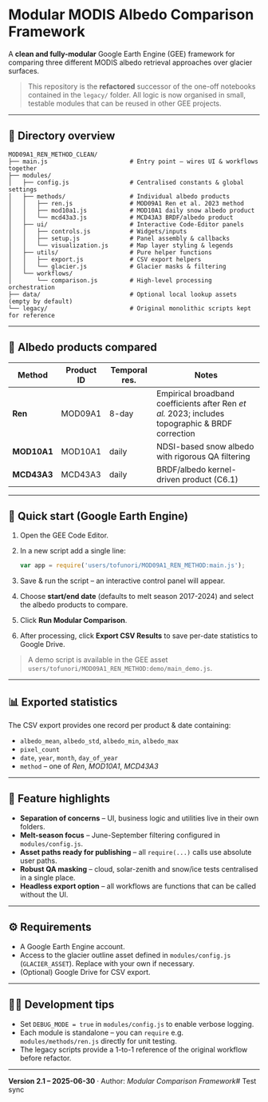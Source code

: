 # Modular MODIS Albedo Comparison Framework

A **clean and fully-modular** Google Earth Engine (GEE) framework for comparing three different MODIS albedo retrieval approaches over glacier surfaces.

> This repository is the **refactored** successor of the one-off notebooks contained in the `legacy/` folder.  All logic is now organised in small, testable modules that can be reused in other GEE projects.

---

## 📂 Directory overview

```
MOD09A1_REN_METHOD_CLEAN/
├── main.js                       # Entry point – wires UI & workflows together
├── modules/
│   ├── config.js                 # Centralised constants & global settings
│   ├── methods/                  # Individual albedo products
│   │   ├── ren.js                # MOD09A1 Ren et al. 2023 method
│   │   ├── mod10a1.js            # MOD10A1 daily snow albedo product
│   │   └── mcd43a3.js            # MCD43A3 BRDF/albedo product
│   ├── ui/                       # Interactive Code-Editor panels
│   │   ├── controls.js           # Widgets/inputs
│   │   ├── setup.js              # Panel assembly & callbacks
│   │   └── visualization.js      # Map layer styling & legends
│   ├── utils/                    # Pure helper functions
│   │   ├── export.js             # CSV export helpers
│   │   └── glacier.js            # Glacier masks & filtering
│   └── workflows/
│       └── comparison.js         # High-level processing orchestration
├── data/                         # Optional local lookup assets (empty by default)
└── legacy/                       # Original monolithic scripts kept for reference
```

---

## 🔬 Albedo products compared

| Method | Product ID | Temporal res. | Notes |
|--------|------------|---------------|-------|
| **Ren** | MOD09A1 | 8-day | Empirical broadband coefficients after Ren *et al.* 2023; includes topographic & BRDF correction |
| **MOD10A1** | MOD10A1 | daily | NDSI-based snow albedo with rigorous QA filtering |
| **MCD43A3** | MCD43A3 | daily | BRDF/albedo kernel-driven product (C6.1) |

---

## 🚀 Quick start (Google Earth Engine)

1. Open the GEE Code Editor.
2. In a new script add a single line:

   ```js
   var app = require('users/tofunori/MOD09A1_REN_METHOD:main.js');
   ```

3. Save & run the script – an interactive control panel will appear.
4. Choose **start/end date** (defaults to melt season 2017-2024) and select the albedo products to compare.
5. Click **Run Modular Comparison**.
6. After processing, click **Export CSV Results** to save per-date statistics to Google Drive.

> A demo script is available in the GEE asset `users/tofunori/MOD09A1_REN_METHOD:demo/main_demo.js`.

---

## 📊 Exported statistics

The CSV export provides one record per product & date containing:

* `albedo_mean`, `albedo_std`, `albedo_min`, `albedo_max`
* `pixel_count`
* `date`, `year`, `month`, `day_of_year`
* `method` – one of *Ren*, *MOD10A1*, *MCD43A3*

---

## 🎯 Feature highlights

* **Separation of concerns** – UI, business logic and utilities live in their own folders.
* **Melt-season focus** – June-September filtering configured in `modules/config.js`.
* **Asset paths ready for publishing** – all `require(...)` calls use absolute user paths.
* **Robust QA masking** – cloud, solar-zenith and snow/ice tests centralised in a single place.
* **Headless export option** – all workflows are functions that can be called without the UI.

---

## ⚙️ Requirements

* A Google Earth Engine account.
* Access to the glacier outline asset defined in `modules/config.js` (`GLACIER_ASSET`).  Replace with your own if necessary.
* (Optional) Google Drive for CSV export.

---

## 🧑‍💻 Development tips

* Set `DEBUG_MODE = true` in `modules/config.js` to enable verbose logging.
* Each module is standalone – you can `require` e.g. `modules/methods/ren.js` directly for unit testing.
* The legacy scripts provide a 1-to-1 reference of the original workflow before refactor.

---

**Version 2.1 – 2025-06-30**  ·  Author: *Modular Comparison Framework*# Test sync
